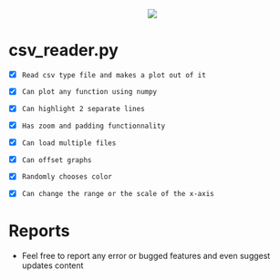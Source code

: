 <p align="center">
  <a href="https://github.com/Kiwi10101001/csv_file_reader"><img src="https://img.shields.io/badge/Version-0.0.2-orange"/></a>

</p>

# **csv_reader.py**
- [x] `Read csv type file and makes a plot out of it`

- [x] `Can plot any function using numpy`

- [x] `Can highlight 2 separate lines`

- [x] `Has zoom and padding functionnality`

- [x] `Can load multiple files`

- [x] `Can offset graphs`

- [x] `Randomly chooses color`

- [x] `Can change the range or the scale of the x-axis`

# **Reports**

- Feel free to report any error or bugged features and even suggest updates content
